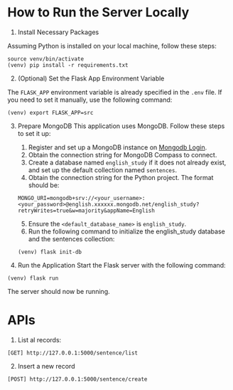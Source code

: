 # How to Run the Server Locally

1. Install Necessary Packages

Assuming Python is installed on your local machine, follow these steps:

```shell
source venv/bin/activate
(venv) pip install -r requirements.txt
```

2. (Optional) Set the Flask App Environment Variable

The `FLASK_APP` environment variable is already specified in the `.env` file. If you need to set it manually, use the following command:

```shell
(venv) export FLASK_APP=src
```

3. Prepare MongoDB
This application uses MongoDB. Follow these steps to set it up:
   1. Register and set up a MongoDB instance on [Mongodb Login](https://account.mongodb.com/account/login). 
   2. Obtain the connection string for MongoDB Compass to connect.
   3. Create a database named `english_study` if it does not already exist, and set up the default collection named `sentences`.
   4. Obtain the connection string for the Python project. The format should be:
   ```shell
   MONGO_URI=mongodb+srv://<your_username>:<your_password>@english.xxxxxx.mongodb.net/english_study?retryWrites=true&w=majority&appName=English
   ```
   5. Ensure the `<default_database_name>` is `english_study`.
   6. Run the following command to initialize the english_study database and the sentences collection:
   ```shell
   (venv) flask init-db
   ```
   

4. Run the Application
Start the Flask server with the following command:

```shell
(venv) flask run
```
The server should now be running.


# APIs
1. List al records:
```text
[GET] http://127.0.0.1:5000/sentence/list
```

2. Insert a new record
```text
[POST] http://127.0.0.1:5000/sentence/create
```


